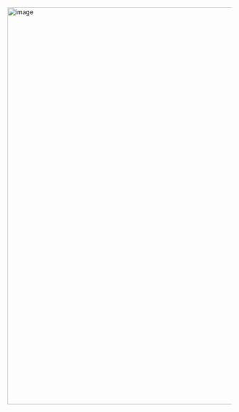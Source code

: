 <img width="1906" height="893" alt="image" src="https://github.com/user-attachments/assets/2b8c1920-2b37-472f-9446-19af2bfd1be4" />
